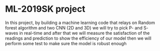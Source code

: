# ML-2019SK project

In this project, by building a machine learning code that relays on Random forest algorithm and two CNN (2D and 3D) we will try to pick P- and S- waves in real-time and after that we will measure the satisfaction of the readings and prediction to show the efficiency of our model then we will perform some test to make sure the model is robust enough


